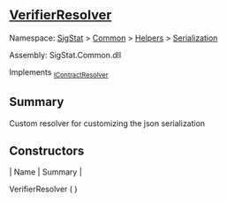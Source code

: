 # <sub>[VerifierResolver](./VerifierResolver.md)</sub>

Namespace: [SigStat]() > [Common](./../../README.md) > [Helpers](./../README.md) > [Serialization](./README.md)

Assembly: SigStat.Common.dll

Implements <sub>[IContractResolver](./VerifierResolver.md)</sub>

## Summary
Custom resolver for customizing the json serialization

## Constructors

| Name | Summary | 

VerifierResolver (  )<sub></sub>


